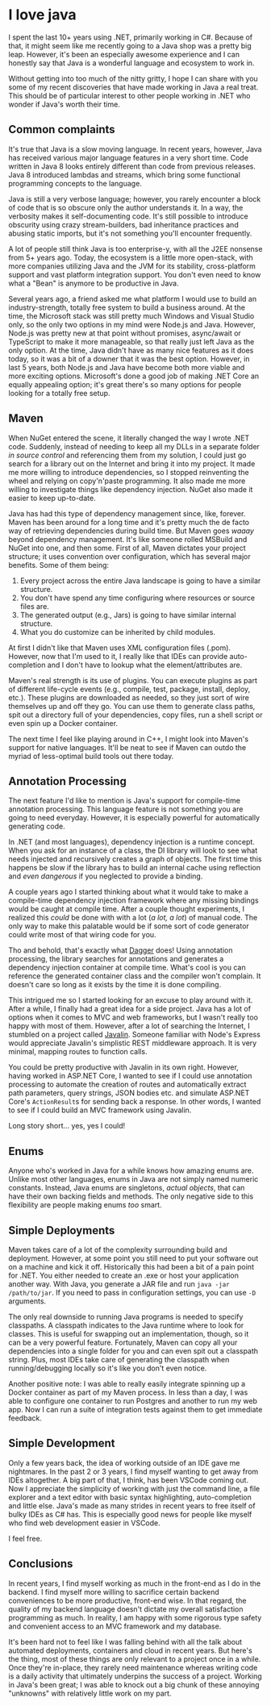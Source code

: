 # I love java
I spent the last 10+ years using .NET, primarily working in C#. Because of that, it might seem like me recently going to a Java shop was a pretty big leap. However, it's been an especially awesome experience and I can honestly say that Java is a wonderful language and ecosystem to work in.

Without getting into too much of the nitty gritty, I hope I can share with you some of my recent discoveries that have made working in Java a real treat. This should be of particular interest to other people working in .NET who wonder if Java's worth their time.

## Common complaints
It's true that Java is a slow moving language. In recent years, however, Java has received various major language features in a very short time. Code written in Java 8 looks entirely different than code from previous releases. Java 8 introduced lambdas and streams, which bring some functional programming concepts to the language.

Java is still a very verbose language; however, you rarely encounter a block of code that is so obscure only the author understands it. In a way, the verbosity makes it self-documenting code. It's still possible to introduce obscurity using crazy stream-builders, bad inheritance practices and abusing static imports, but it's not something you'll encounter frequently.

A lot of people still think Java is too enterprise-y, with all the J2EE nonsense from 5+ years ago. Today, the ecosystem is a little more open-stack, with more companies utilizing Java and the JVM for its stability, cross-platform support and vast platform integration support. You don't even need to know what a "Bean" is anymore to be productive in Java.

Several years ago, a friend asked me what platform I would use to build an industry-strength, totally free system to build a business around. At the time, the Microsoft stack was still pretty much Windows and Visual Studio only, so the only two options in my mind were Node.js and Java. However, Node.js was pretty new at that point without promises, async/await or TypeScript to make it more manageable, so that really just left Java as the only option. At the time, Java didn't have as many nice features as it does today, so it was a bit of a downer that it was the best option. However, in last 5 years, both Node.js and Java have become both more viable and more exciting options. Microsoft's done a good job of making .NET Core an equally appealing option; it's great there's so many options for people looking for a totally free setup.

## Maven
When NuGet entered the scene, it literally changed the way I wrote .NET code. Suddenly, instead of needing to keep all my DLLs in a separate folder *in source control* and referencing them from my solution, I could just go search for a library out on the Internet and bring it into my project. It made me more willing to introduce dependencies, so I stopped reinventing the wheel and relying on copy'n'paste programming. It also made me more willing to investigate things like dependency injection. NuGet also made it easier to keep up-to-date.

Java has had this type of dependency management since, like, forever. Maven has been around for a long time and it's pretty much the de facto way of retrieving dependencies during build time. But Maven goes *waaay* beyond dependency management. It's like someone rolled MSBuild and NuGet into one, and then some. First of all, Maven dictates your project structure; it uses convention over configuration, which has several major benefits. Some of them being:
 
1) Every project across the entire Java landscape is going to have a similar structure.
2) You don't have spend any time configuring where resources or source files are.
3) The generated output (e.g., Jars) is going to have similar internal structure.
4) What you do customize can be inherited by child modules.

At first I didn't like that Maven uses XML configuration files (.pom). However, now that I'm used to it, I really like that IDEs can provide auto-completion and I don't have to lookup what the element/attributes are.

Maven's real strength is its use of plugins. You can execute plugins as part of different life-cycle events (e.g., compile, test, package, install, deploy, etc.). These plugins are downloaded as needed, so they just sort of wire themselves up and off they go. You can use them to generate class paths, spit out a directory full of your dependencies, copy files, run a shell script or even spin up a Docker container.

The next time I feel like playing around in C++, I might look into Maven's support for native languages. It'll be neat to see if Maven can outdo the myriad of less-optimal build tools out there today. 

## Annotation Processing
The next feature I'd like to mention is Java's support for compile-time annotation processing. This language feature is not something you are going to need everyday. However, it is especially powerful for automatically generating code.

In .NET (and most languages), dependency injection is a runtime concept. When you ask for an instance of a class, the DI library will look to see what needs injected and recursively creates a graph of objects. The first time this happens be slow if the library has to build an internal cache using reflection and *even dangerous* if you neglected to provide a binding.

A couple years ago I started thinking about what it would take to make a compile-time dependency injection framework where any missing bindings would be caught at compile time. After a couple thought experiments, I realized this *could* be done with with a lot (*a lot, a lot*) of manual code. The only way to make this palatable would be if some sort of code generator could write most of that wiring code for you.

Tho and behold, that's exactly what [Dagger](https://google.github.io/dagger/) does! Using annotation processing, the library searches for annotations and generates a dependency injection container at compile time. What's cool is you can reference the generated container class and the compiler won't complain. It doesn't care so long as it exists by the time it is done compiling.

This intrigued me so I started looking for an excuse to play around with it. After a while, I finally had a great idea for a side project. Java has a lot of options when it comes to MVC and web frameworks, but I wasn't really too happy with most of them. However, after a lot of searching the Internet, I stumbled on a project called [Javalin](https://javalin.io/). Someone familiar with Node's Express would appreciate Javalin's simplistic REST middleware approach. It is very minimal, mapping routes to function calls.

You could be pretty productive with Javalin in its own right. However, having worked in ASP.NET Core, I wanted to see if I could use annotation processing to automate the creation of routes and automatically extract path parameters, query strings, JSON bodies etc. and simulate ASP.NET Core's `ActionResult`s for sending back a response. In other words, I wanted to see if I could build an MVC framework using Javalin.

Long story short... yes, yes I could!

## Enums
Anyone who's worked in Java for a while knows how amazing enums are. Unlike most other languages, enums in Java are not simply named numeric constants. Instead, Java enums are singletons, *actual objects*, that can have their own backing fields and methods. The only negative side to this flexibility are people making enums *too* smart.

## Simple Deployments
Maven takes care of a lot of the complexity surrounding build and deployment. However, at some point you still need to put your software out on a machine and kick it off. Historically this had been a bit of a pain point for .NET. You either needed to create an .exe or host your application another way. With Java, you generate a JAR file and run `java -jar /path/to/jar`. If you need to pass in configuration settings, you can use `-D` arguments.

The only real downside to running Java programs is needed to specify classpaths. A classpath indicates to the Java runtime where to look for classes. This is useful for swapping out an implementation, though, so it can be a very powerful feature. Fortunately, Maven can copy all your dependencies into a single folder for you and can even spit out a classpath string. Plus, most IDEs take care of generating the classpath when running/debugging locally so it's like you don't even notice.

Another positive note: I was able to really easily integrate spinning up a Docker container as part of my Maven process. In less than a day, I was able to configure one container to run Postgres and another to run my web app. Now I can run a suite of integration tests against them to get immediate feedback.

## Simple Development
Only a few years back, the idea of working outside of an IDE gave me nightmares. In the past 2 or 3 years, I find myself wanting to get away from IDEs altogether. A big part of that, I think, has been VSCode coming out. Now I appreciate the simplicity of working with just the command line, a file explorer and a text editor with basic syntax highlighting, auto-completion and little else. Java's made as many strides in recent years to free itself of bulky IDEs as C# has. This is especially good news for people like myself who find web development easier in VSCode.

I feel free.

## Conclusions
In recent years, I find myself working as much in the front-end as I do in the backend. I find myself more willing to sacrifice certain backend conveniences to be more productive, front-end wise. In that regard, the quality of my backend language doesn't dictate my overall satisfaction programming as much. In reality, I am happy with some rigorous type safety and convenient access to an MVC framework and my database.

It's been hard not to feel like I was falling behind with all the talk about automated deployments, containers and cloud in recent years. But here's the thing, most of these things are only relevant to a project once in a while. Once they're in-place, they rarely need maintenance whereas writing code is a daily activity that ultimately underpins the success of a project. Working in Java's been great; I was able to knock out a big chunk of these annoying "unknowns" with relatively little work on my part.
